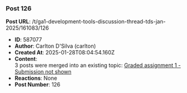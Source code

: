 ### Post 126
**Post URL**: /t/ga1-development-tools-discussion-thread-tds-jan-2025/161083/126
- **ID**: 587077
- **Author**: Carlton D'Silva (carlton)
- **Created At**: 2025-01-28T08:04:54.160Z
- **Content**:  
  3 posts were merged into an existing topic: <a href="/t/graded-assignment-1-submission-not-shown/165396/13">Graded assignment 1 - Submission not shown</a>
- **Reactions**: None
- **Post Number**: 126

